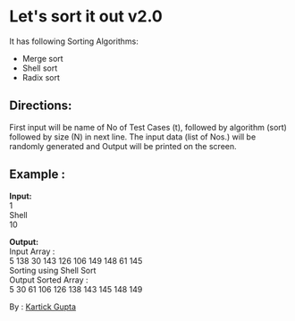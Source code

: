 # Let's sort it out v2.0
It has following Sorting Algorithms:
* Merge sort
* Shell sort
* Radix sort

## Directions:
First input will be name of No of Test Cases (t), followed by algorithm (sort) followed by size (N) in next line.
The input data (list of Nos.) will be randomly generated and Output will be printed on the screen.

## Example : 
<b>Input:</b> <br>
1 <br>
Shell <br>
10 <br>

<b>Output: </b> <br>
Input Array : <br>
5 138 30 143 126 106 149 148 61 145 <br>
Sorting using Shell Sort <br>
Output Sorted Array : <br>
5 30 61 106 126 138 143 145 148 149 <br>

By : [Kartick Gupta](https://github.com/kartickgupta) 